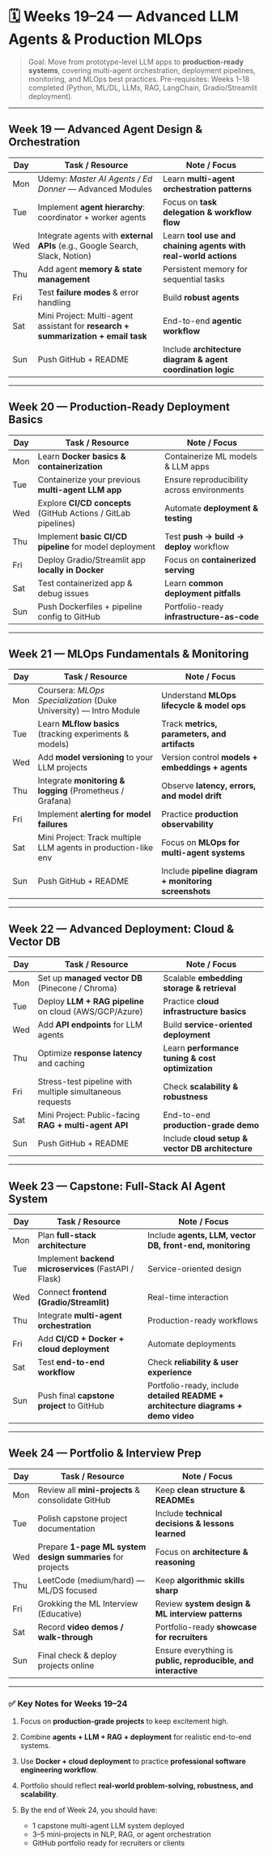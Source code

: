 # 🗓 Weeks 19–24 — Advanced LLM Agents & Production MLOps

> Goal: Move from prototype-level LLM apps to **production-ready systems**, covering multi-agent orchestration, deployment pipelines, monitoring, and MLOps best practices.
> Pre-requisites: Weeks 1–18 completed (Python, ML/DL, LLMs, RAG, LangChain, Gradio/Streamlit deployment).

---

## **Week 19 — Advanced Agent Design & Orchestration**

| Day | Task / Resource                                                                   | Note / Focus                                                   |
| --- | --------------------------------------------------------------------------------- | -------------------------------------------------------------- |
| Mon | Udemy: *Master AI Agents / Ed Donner* — Advanced Modules                          | Learn **multi-agent orchestration patterns**                   |
| Tue | Implement **agent hierarchy**: coordinator + worker agents                        | Focus on **task delegation & workflow flow**                   |
| Wed | Integrate agents with **external APIs** (e.g., Google Search, Slack, Notion)      | Learn **tool use and chaining agents with real-world actions** |
| Thu | Add agent **memory & state management**                                           | Persistent memory for sequential tasks                         |
| Fri | Test **failure modes** & error handling                                           | Build **robust agents**                                        |
| Sat | Mini Project: Multi-agent assistant for **research + summarization + email task** | End-to-end **agentic workflow**                                |
| Sun | Push GitHub + README                                                              | Include **architecture diagram & agent coordination logic**    |

---

## **Week 20 — Production-Ready Deployment Basics**

| Day | Task / Resource                                                | Note / Focus                               |
| --- | -------------------------------------------------------------- | ------------------------------------------ |
| Mon | Learn **Docker basics & containerization**                     | Containerize ML models & LLM apps          |
| Tue | Containerize your previous **multi-agent LLM app**             | Ensure reproducibility across environments |
| Wed | Explore **CI/CD concepts** (GitHub Actions / GitLab pipelines) | Automate **deployment & testing**          |
| Thu | Implement **basic CI/CD pipeline** for model deployment        | Test **push → build → deploy** workflow    |
| Fri | Deploy Gradio/Streamlit app **locally in Docker**              | Focus on **containerized serving**         |
| Sat | Test containerized app & debug issues                          | Learn **common deployment pitfalls**       |
| Sun | Push Dockerfiles + pipeline config to GitHub                   | Portfolio-ready **infrastructure-as-code** |

---

## **Week 21 — MLOps Fundamentals & Monitoring**

| Day | Task / Resource                                                   | Note / Focus                                          |
| --- | ----------------------------------------------------------------- | ----------------------------------------------------- |
| Mon | Coursera: *MLOps Specialization* (Duke University) — Intro Module | Understand **MLOps lifecycle & model ops**            |
| Tue | Learn **MLflow basics** (tracking experiments & models)           | Track **metrics, parameters, and artifacts**          |
| Wed | Add **model versioning** to your LLM projects                     | Version control **models + embeddings + agents**      |
| Thu | Integrate **monitoring & logging** (Prometheus / Grafana)         | Observe **latency, errors, and model drift**          |
| Fri | Implement **alerting for model failures**                         | Practice **production observability**                 |
| Sat | Mini Project: Track multiple LLM agents in production-like env    | Focus on **MLOps for multi-agent systems**            |
| Sun | Push GitHub + README                                              | Include **pipeline diagram + monitoring screenshots** |

---

## **Week 22 — Advanced Deployment: Cloud & Vector DB**

| Day | Task / Resource                                          | Note / Focus                                     |
| --- | -------------------------------------------------------- | ------------------------------------------------ |
| Mon | Set up **managed vector DB** (Pinecone / Chroma)         | Scalable **embedding storage & retrieval**       |
| Tue | Deploy **LLM + RAG pipeline** on cloud (AWS/GCP/Azure)   | Practice **cloud infrastructure basics**         |
| Wed | Add **API endpoints** for LLM agents                     | Build **service-oriented deployment**            |
| Thu | Optimize **response latency** and caching                | Learn **performance tuning & cost optimization** |
| Fri | Stress-test pipeline with multiple simultaneous requests | Check **scalability & robustness**               |
| Sat | Mini Project: Public-facing **RAG + multi-agent API**    | End-to-end **production-grade demo**             |
| Sun | Push GitHub + README                                     | Include **cloud setup & vector DB architecture** |

---

## **Week 23 — Capstone: Full-Stack AI Agent System**

| Day | Task / Resource                                       | Note / Focus                                                                      |
| --- | ----------------------------------------------------- | --------------------------------------------------------------------------------- |
| Mon | Plan **full-stack architecture**                      | Include **agents, LLM, vector DB, front-end, monitoring**                         |
| Tue | Implement **backend microservices** (FastAPI / Flask) | Service-oriented design                                                           |
| Wed | Connect **frontend (Gradio/Streamlit)**               | Real-time interaction                                                             |
| Thu | Integrate **multi-agent orchestration**               | Production-ready workflows                                                        |
| Fri | Add **CI/CD + Docker + cloud deployment**             | Automate deployments                                                              |
| Sat | Test **end-to-end workflow**                          | Check **reliability & user experience**                                           |
| Sun | Push final **capstone project** to GitHub             | Portfolio-ready, include **detailed README + architecture diagrams + demo video** |

---

## **Week 24 — Portfolio & Interview Prep**

| Day | Task / Resource                                            | Note / Focus                                                   |
| --- | ---------------------------------------------------------- | -------------------------------------------------------------- |
| Mon | Review all **mini-projects** & consolidate GitHub          | Keep **clean structure & READMEs**                             |
| Tue | Polish capstone project documentation                      | Include **technical decisions & lessons learned**              |
| Wed | Prepare **1-page ML system design summaries** for projects | Focus on **architecture & reasoning**                          |
| Thu | LeetCode (medium/hard) — ML/DS focused                     | Keep **algorithmic skills sharp**                              |
| Fri | Grokking the ML Interview (Educative)                      | Review **system design & ML interview patterns**               |
| Sat | Record **video demos / walk-through**                      | Portfolio-ready **showcase for recruiters**                    |
| Sun | Final check & deploy projects online                       | Ensure everything is **public, reproducible, and interactive** |

---

### ✅ **Key Notes for Weeks 19–24**

1. Focus on **production-grade projects** to keep excitement high.
2. Combine **agents + LLM + RAG + deployment** for realistic end-to-end systems.
3. Use **Docker + cloud deployment** to practice **professional software engineering workflow**.
4. Portfolio should reflect **real-world problem-solving, robustness, and scalability**.
5. By the end of Week 24, you should have:

   * 1 capstone multi-agent LLM system deployed
   * 3–5 mini-projects in NLP, RAG, or agent orchestration
   * GitHub portfolio ready for recruiters or clients
